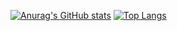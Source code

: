 [![Anurag's GitHub stats](https://github-readme-stats.vercel.app/api?username=nobu74658&show_icons=true)](https://github.com/anuraghazra/github-readme-stats)
[![Top Langs](https://github-readme-stats.vercel.app/api/top-langs/?username=nobu74658)](https://github.com/anuraghazra/github-readme-stats)
